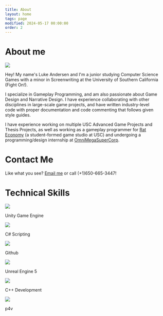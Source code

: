 ```yaml
---
title: About
layout: home
tags: page
modified: 2024-05-17 00:00:00
order: 2
---
```

<div class="">
  <h1 class="title mb-12">About me</h1>
  <div class="md:flex gap-6">
    <div>
      <img class="rounded-2xl border border-gray-400 border-2 mb-12 smaller-image" src="/images/LukeProfile1.png">
    </div>
    <div class="textspace">
      <p class="">
        Hey! My name's <span class="highlight">Luke Andersen</span> and I'm a junior studying <span class="highlight">Computer Science Games</span> with a minor in <span class="highlight">Screenwriting</span> at the University of Southern California (Fight On!).
      </p>
      <p class="">
        I specialize in <span class="highlight">Gameplay Programming</span>, and am also passionate about <span class="highlight">Game Design</span> and <span class="highlight">Narrative Design</span>. I have experience collaborating with other disciplines in large-scale game projects, and have written industry-level code with proper documentation and code commenting that follows given style guides.
      </p>
      <p class="">
        I have experience working on multiple USC Advanced Game Projects and Thesis Projects, as well as working as a gameplay programmer for <a href="https://rat-economy.com/" class="highlight underline hover:text-red-800">Rat Economy</a> (a student-formed game studio at USC) and undergoing a programming/design internship at <a href="https://omnimegasupercorp.com/" class="highlight underline hover:text-red-800">OmniMegaSuperCorp</a>.
      </p>
    </div>
  </div>

  <div class="">
    <h1 class="title">Contact Me</h1>
    Like what you see? <a href="mailto:luke.william.andersen@gmail.com" class="highlight underline">Email me</a> or call (+1)650-665-3447!
  </div>

  <div class="mt-12 bg-slate-50 rounded-2xl border border-gray-400 border-2 md:pb-8">
    <h1 class="title text-center">Technical Skills</h1>
    <div class="flex grid grid-cols-2 md:grid-cols-3 gap-8 justify-evenly mb-8 md:mb-0">
      <div class="">
        <img class="h-24 mx-auto" src="/images/unity-icon.png">
        <p class="text-sm text-center mt-2">Unity Game Engine</p>
      </div>
      <div class="">
        <img class="h-24 mx-auto" src="/images/c-sharp-icon.png">
        <p class="text-sm text-center mt-2">C# Scripting</p>
      </div>
      <div class="">
        <img class="h-24 mx-auto" src="/images/github-icon.svg">
        <p class="text-sm text-center mt-2">Github</p>
      </div>
      <div class="">
        <img class="h-24 mx-auto" src="/images/ue5.png">
        <p class="text-sm text-center mt-2">Unreal Engine 5</p>
      </div>
      <div class="">
        <img class="h-24 mx-auto" src="/images/c++-icon.png">
        <p class="text-sm text-center mt-2">C++ Development</p>
      </div>
      <div class="">
        <img class="h-24 mx-auto" src="/images/p4v_icon.png">
        <p class="text-sm text-center mt-2">p4v</p>
      </div>
    </div>
  </div>
</div>
